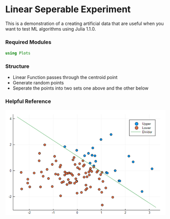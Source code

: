# Linear Seperable Experiment
This is a demonstration of a creating artificial data that are useful when you want to test ML algorithms using Julia 1.1.0.
### Required Modules
```julia
using Plots
```
### Structure
* Linear Function passes through the centroid point
* Generate random points
* Seperate the points into two sets one above and the other below

### Helpful Reference
![alt text](https://github.com/erichc91/DATA_4319/blob/master/Linear%20Seperable%20Experiment/Linear%20seperated%20Data.png)
